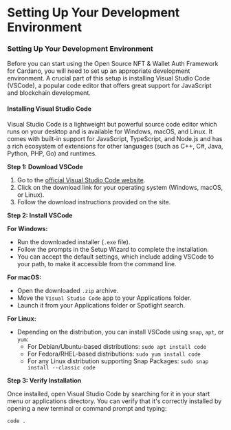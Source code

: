 # Setting Up Your Development Environment

### Setting Up Your Development Environment

Before you can start using the Open Source NFT & Wallet Auth Framework for Cardano, you will need to set up an appropriate development environment. A crucial part of this setup is installing Visual Studio Code (VSCode), a popular code editor that offers great support for JavaScript and blockchain development.

#### Installing Visual Studio Code

Visual Studio Code is a lightweight but powerful source code editor which runs on your desktop and is available for Windows, macOS, and Linux. It comes with built-in support for JavaScript, TypeScript, and Node.js and has a rich ecosystem of extensions for other languages (such as C++, C#, Java, Python, PHP, Go) and runtimes.

**Step 1: Download VSCode**

1. Go to the [official Visual Studio Code website](https://code.visualstudio.com/).
2. Click on the download link for your operating system (Windows, macOS, or Linux).
3. Follow the download instructions provided on the site.

**Step 2: Install VSCode**

**For Windows:**

* Run the downloaded installer (`.exe` file).
* Follow the prompts in the Setup Wizard to complete the installation.
* You can accept the default settings, which include adding VSCode to your path, to make it accessible from the command line.

**For macOS:**

* Open the downloaded `.zip` archive.
* Move the `Visual Studio Code` app to your Applications folder.
* Launch it from your Applications folder or Spotlight search.

**For Linux:**

* Depending on the distribution, you can install VSCode using `snap`, `apt`, or `yum`:
  * For Debian/Ubuntu-based distributions: `sudo apt install code`
  * For Fedora/RHEL-based distributions: `sudo yum install code`
  * For any Linux distribution supporting Snap Packages: `sudo snap install --classic code`

**Step 3: Verify Installation**

Once installed, open Visual Studio Code by searching for it in your start menu or applications directory. You can verify that it's correctly installed by opening a new terminal or command prompt and typing:

```bash
code .
```
